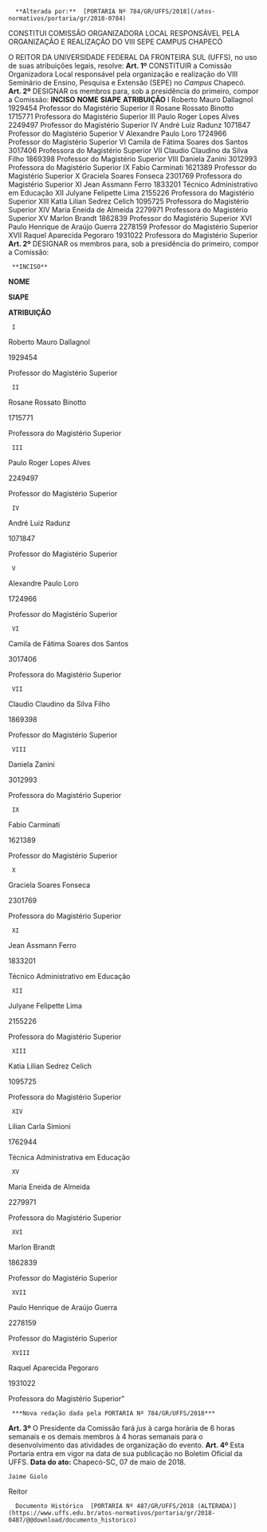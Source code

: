       **Alterada por:**  [PORTARIA Nº 784/GR/UFFS/2018](/atos-normativos/portaria/gr/2018-0784) 

   CONSTITUI COMISSÃO ORGANIZADORA LOCAL RESPONSÁVEL PELA ORGANIZAÇÃO E REALIZAÇÃO DO VIII SEPE CAMPUS CHAPECÓ  

 O REITOR DA UNIVERSIDADE FEDERAL DA FRONTEIRA SUL (UFFS), no uso de suas atribuições legais, resolve:   **Art. 1º** CONSTITUIR a Comissão Organizadora Local responsável pela organização e realização do VIII Seminário de Ensino, Pesquisa e Extensão (SEPE) no *Campus* Chapecó.   **Art. 2º** DESIGNAR os membros para, sob a presidência do primeiro, compor a Comissão:     **INCISO**    **NOME**    **SIAPE**    **ATRIBUIÇÃO**      I   Roberto Mauro Dallagnol   1929454   Professor do Magistério Superior     II   Rosane Rossato Binotto   1715771   Professora do Magistério Superior     III   Paulo Roger Lopes Alves   2249497   Professor do Magistério Superior     IV   André Luiz Radunz   1071847   Professor do Magistério Superior     V   Alexandre Paulo Loro   1724966   Professor do Magistério Superior     VI   Camila de Fátima Soares dos Santos   3017406   Professora do Magistério Superior     VII   Claudio Claudino da Silva Filho   1869398   Professor do Magistério Superior     VIII   Daniela Zanini   3012993   Professora do Magistério Superior     IX   Fabio Carminati   1621389   Professor do Magistério Superior     X   Graciela Soares Fonseca   2301769   Professora do Magistério Superior     XI   Jean Assmann Ferro   1833201   Técnico Administrativo em Educação     XII   Julyane Felipette Lima   2155226   Professora do Magistério Superior     XIII   Katia Lilian Sedrez Celich   1095725   Professora do Magistério Superior     XIV   Maria Eneida de Almeida   2279971   Professora do Magistério Superior     XV   Marlon Brandt   1862839   Professor do Magistério Superior     XVI   Paulo Henrique de Araújo Guerra   2278159   Professor do Magistério Superior     XVII   Raquel Aparecida Pegoraro   1931022   Professora do Magistério Superior      **Art. 2º** DESIGNAR os membros para, sob a presidência do primeiro, compor a Comissão:

     **INCISO**

   **NOME**

   **SIAPE**

   **ATRIBUIÇÃO**

     I

   Roberto Mauro Dallagnol

   1929454

   Professor do Magistério Superior

     II

   Rosane Rossato Binotto

   1715771

   Professora do Magistério Superior

     III

   Paulo Roger Lopes Alves

   2249497

   Professor do Magistério Superior

     IV

   André Luiz Radunz

   1071847

   Professor do Magistério Superior

     V

   Alexandre Paulo Loro

   1724966

   Professor do Magistério Superior

     VI

   Camila de Fátima Soares dos Santos

   3017406

   Professora do Magistério Superior

     VII

   Claudio Claudino da Silva Filho

   1869398

   Professor do Magistério Superior

     VIII

   Daniela Zanini

   3012993

   Professora do Magistério Superior

     IX

   Fabio Carminati

   1621389

   Professor do Magistério Superior

     X

   Graciela Soares Fonseca

   2301769

   Professora do Magistério Superior

     XI

   Jean Assmann Ferro

   1833201

   Técnico Administrativo em Educação

     XII

   Julyane Felipette Lima

   2155226

   Professora do Magistério Superior

     XIII

   Katia Lilian Sedrez Celich

   1095725

   Professora do Magistério Superior

     XIV

   Lilian Carla Simioni

   1762944

   Técnica Administrativa em Educação

     XV

   Maria Eneida de Almeida

   2279971

   Professora do Magistério Superior

     XVI

   Marlon Brandt

   1862839

   Professor do Magistério Superior

     XVII

   Paulo Henrique de Araújo Guerra

   2278159

   Professor do Magistério Superior

     XVIII

   Raquel Aparecida Pegoraro

   1931022

   Professora do Magistério Superior”

     ***Nova redação dada pela PORTARIA Nº 784/GR/UFFS/2018***

  **Art. 3º** O Presidente da Comissão fará *jus* à carga horária de 6 horas semanais e os demais membros à 4 horas semanais para o desenvolvimento das atividades de organização do evento.   **Art. 4º** Esta Portaria entra em vigor na data de sua publicação no Boletim Oficial da UFFS.      **Data do ato:** Chapecó-SC, 07 de maio de 2018.   
 

    Jaime Giolo   
 Reitor 

      Documento Histórico  [PORTARIA Nº 487/GR/UFFS/2018 (ALTERADA)](https://www.uffs.edu.br/atos-normativos/portaria/gr/2018-0487/@@download/documento_historico)     
      